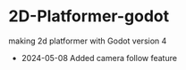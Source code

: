 # 2D-Platformer-godot
making 2d platformer with Godot version 4

- 2024-05-08 Added camera follow feature

